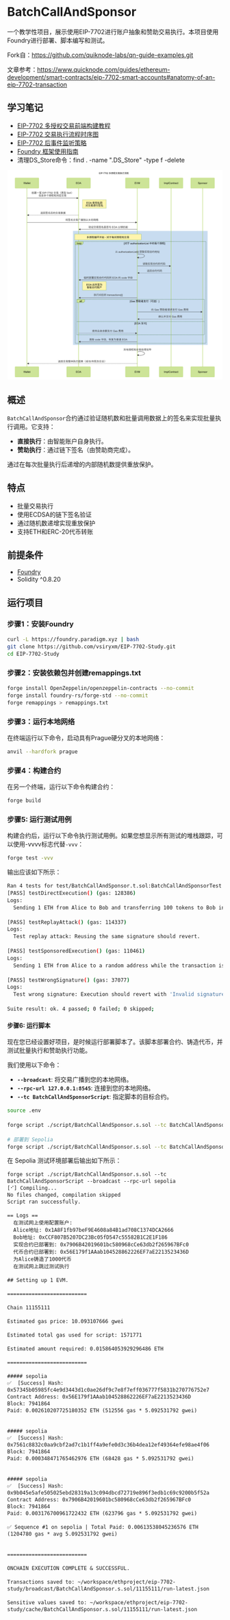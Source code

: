 # BatchCallAndSponsor

一个教学性项目，展示使用EIP-7702进行账户抽象和赞助交易执行。本项目使用Foundry进行部署、脚本编写和测试。

Fork自：https://github.com/quiknode-labs/qn-guide-examples.git

文章参考：https://www.quicknode.com/guides/ethereum-development/smart-contracts/eip-7702-smart-accounts#anatomy-of-an-eip-7702-transaction

## 学习笔记
- [EIP-7702 多授权交易前端构建教程](./frontend-build.md)
- [EIP-7702 交易执行流程时序图](./sequence_diagram.md)
- [EIP-7702 后事件监听策略](./event.md)
- [Foundry 框架使用指南](./frontend-build.md)
- 清理DS_Store命令：find . -name ".DS_Store" -type f -delete

![](./EIP-7702执行流程.png "EIP-7702执行流程")


## 概述

`BatchCallAndSponsor`合约通过验证随机数和批量调用数据上的签名来实现批量执行调用。它支持：
- **直接执行**：由智能账户自身执行。
- **赞助执行**：通过链下签名（由赞助商完成）。

通过在每次批量执行后递增的内部随机数提供重放保护。

## 特点

- 批量交易执行
- 使用ECDSA的链下签名验证
- 通过随机数递增实现重放保护
- 支持ETH和ERC-20代币转账

## 前提条件

- [Foundry](https://github.com/foundry-rs/foundry)
- Solidity ^0.8.20

## 运行项目

### 步骤1：安装Foundry

```bash
curl -L https://foundry.paradigm.xyz | bash
git clone https://github.com/vsiryxm/EIP-7702-Study.git
cd EIP-7702-Study
```

### 步骤2：安装依赖包并创建remappings.txt

```bash
forge install OpenZeppelin/openzeppelin-contracts --no-commit
forge install foundry-rs/forge-std --no-commit
forge remappings > remappings.txt
```

### 步骤3：运行本地网络

在终端运行以下命令，启动具有Prague硬分叉的本地网络：

```bash
anvil --hardfork prague
```

### 步骤4：构建合约

在另一个终端，运行以下命令构建合约：

```bash
forge build
```

### 步骤5: 运行测试用例

构建合约后，运行以下命令执行测试用例。如果您想显示所有测试的堆栈跟踪，可以使用-vvvv标志代替`-vvv`：

```bash
forge test -vvv
```

输出应该如下所示：

```bash
Ran 4 tests for test/BatchCallAndSponsor.t.sol:BatchCallAndSponsorTest
[PASS] testDirectExecution() (gas: 128386)
Logs:
  Sending 1 ETH from Alice to Bob and transferring 100 tokens to Bob in a single transaction

[PASS] testReplayAttack() (gas: 114337)
Logs:
  Test replay attack: Reusing the same signature should revert.

[PASS] testSponsoredExecution() (gas: 110461)
Logs:
  Sending 1 ETH from Alice to a random address while the transaction is sponsored by Bob

[PASS] testWrongSignature() (gas: 37077)
Logs:
  Test wrong signature: Execution should revert with 'Invalid signature'.

Suite result: ok. 4 passed; 0 failed; 0 skipped;
```

#### 步骤6: 运行脚本

现在您已经设置好项目，是时候运行部署脚本了。该脚本部署合约、铸造代币，并测试批量执行和赞助执行功能。

我们使用以下命令：
- **`--broadcast`**: 将交易广播到您的本地网络。
- **`--rpc-url 127.0.0.1:8545`**: 连接到您的本地网络。
- **`--tc BatchCallAndSponsorScript`**: 指定脚本的目标合约。

```bash
source .env 

forge script ./script/BatchCallAndSponsor.s.sol --tc BatchCallAndSponsorScript --broadcast --rpc-url 127.0.0.1:8545

# 部署到 Sepolia
forge script ./script/BatchCallAndSponsor.s.sol --tc BatchCallAndSponsorScript --broadcast --rpc-url sepolia --verify
```

在 Sepolia 测试环境部署后输出如下所示：
```
forge script ./script/BatchCallAndSponsor.s.sol --tc BatchCallAndSponsorScript --broadcast --rpc-url sepolia
[⠊] Compiling...
No files changed, compilation skipped
Script ran successfully.

== Logs ==
  在测试网上使用配置账户:
  Alice地址: 0x1A8F1fb97beF9E4608a84B1ad708C1374DCA2666
  Bob地址: 0xCCF807B5207DC23Bc05fD547c55582B1C2E1F186
  实现合约已部署到: 0x7906B42019601bc580968cCe63db2f265967BFc0
  代币合约已部署到: 0x56E179f1AAab104528862226EF7aE2213523436D
  为Alice铸造了1000代币
  在测试网上跳过测试执行

## Setting up 1 EVM.

==========================

Chain 11155111

Estimated gas price: 10.093107666 gwei

Estimated total gas used for script: 1571771

Estimated amount required: 0.015864053929296486 ETH

==========================

##### sepolia
✅  [Success] Hash: 0x57345b05985fc4e9d3443d1c0ae26df9c7e8f7eff036777f5831b270776752e7
Contract Address: 0x56E179f1AAab104528862226EF7aE2213523436D
Block: 7941864
Paid: 0.002610207725180352 ETH (512556 gas * 5.092531792 gwei)


##### sepolia
✅  [Success] Hash: 0x7561c8832c0aa9cbf2ad7c1b1ff4a9efe0d3c36b4dea12ef49364efe98ae4f06
Block: 7941864
Paid: 0.000348471765462976 ETH (68428 gas * 5.092531792 gwei)


##### sepolia
✅  [Success] Hash: 0x9b045e5afe505025ebd28319a13c094dbcd72719e896f3edb1c69c9200b5f52a
Contract Address: 0x7906B42019601bc580968cCe63db2f265967BFc0
Block: 7941864
Paid: 0.003176700961722432 ETH (623796 gas * 5.092531792 gwei)

✅ Sequence #1 on sepolia | Total Paid: 0.00613538045236576 ETH (1204780 gas * avg 5.092531792 gwei)
                                                                                                      

==========================

ONCHAIN EXECUTION COMPLETE & SUCCESSFUL.

Transactions saved to: ~/workspace/ethproject/eip-7702-study/broadcast/BatchCallAndSponsor.s.sol/11155111/run-latest.json

Sensitive values saved to: ~/workspace/ethproject/eip-7702-study/cache/BatchCallAndSponsor.s.sol/11155111/run-latest.json
```

